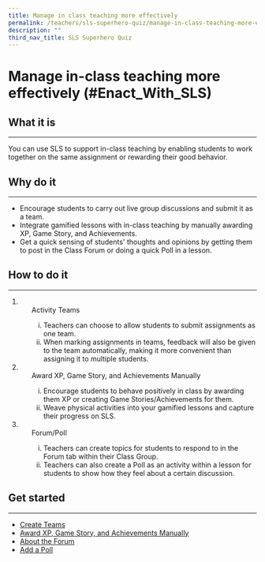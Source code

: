 ```yaml
---
title: Manage in class teaching more effectively
permalink: /teachers/sls-superhero-quiz/manage-in-class-teaching-more-effectively/
description: ""
third_nav_title: SLS Superhero Quiz
---
```

<h1 class="page-title">Manage in-class teaching more effectively (#Enact_With_SLS)</h1>
  <h2>What it is</h2>
  <hr>
  <p>You can use SLS to support in-class teaching by enabling students to work together on the same assignment or rewarding their good behavior.</p>
  
  <h2>Why do it</h2>
  <hr>
  <ul>
    <li>Encourage students to carry out live group discussions and submit it as a team.</li>
    <li>Integrate gamified lessons with in-class teaching by manually awarding XP, Game Story, and Achievements.</li>
    <li>Get a quick sensing of students' thoughts and opinions by getting them to post in the Class Forum or doing a quick Poll in a lesson.</li>
  </ul>
  
  <h2>How to do it</h2>
  <hr>
  <ol>
    <li>
      <ul>Activity Teams
<ol style="list-style-type: lower-roman;">
          <li>Teachers can choose to allow students to submit assignments as one team.</li>
          <li>When marking assignments in teams, feedback will also be given to the team automatically, making it more convenient than assigning it to multiple students.</li>
        </ol>
      </ul>
    </li>
    <li>
      <ul>Award XP, Game Story, and Achievements Manually
<ol style="list-style-type: lower-roman;">
          <li>Encourage students to behave positively in class by awarding them XP or creating Game Stories/Achievements for them.</li>
          <li>Weave physical activities into your gamified lessons and capture their progress on SLS.</li>
        </ol>
      </ul>
    </li>
    <li>
      <ul>Forum/Poll
<ol style="list-style-type: lower-roman;">
          <li>Teachers can create topics for students to respond to in the Forum tab within their Class Group.</li>
          <li>Teachers can also create a Poll as an activity within a lesson for students to show how they feel about a certain discussion.</li>
        </ol>
      </ul>
    </li>
  </ol>
  
  <h2>Get started</h2>
  <hr>
  <ul>
    <li><a target="_blank" href="/teacher-user-guide/gamify/award-xp-game-story-and-achievements-manually/">Create Teams</a></li>
    <li><a target="_blank" href="/teacher-user-guide/gamify/award-xp-game-story-and-achievements-manually/">Award XP, Game Story, and Achievements Manually</a></li>
    <li><a target="_blank" href="/teacher-user-guide/collaborate/about-the-forum/">About the Forum</a></li>
    <li><a target="_blank" href="/collaborate/add-a-poll2/">Add a Poll</a></li>
  </ul>